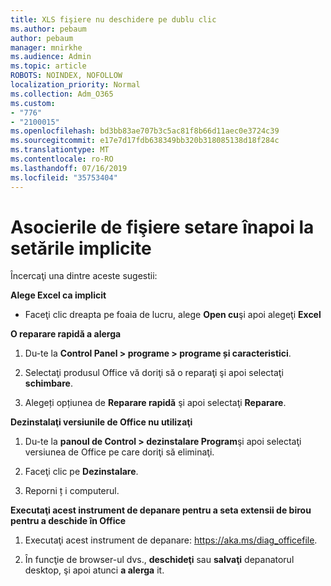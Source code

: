 ```yaml
---
title: XLS fişiere nu deschidere pe dublu clic
ms.author: pebaum
author: pebaum
manager: mnirkhe
ms.audience: Admin
ms.topic: article
ROBOTS: NOINDEX, NOFOLLOW
localization_priority: Normal
ms.collection: Adm_O365
ms.custom:
- "776"
- "2100015"
ms.openlocfilehash: bd3bb83ae707b3c5ac81f8b66d11aec0e3724c39
ms.sourcegitcommit: e17e7d17fdb638349bb320b318085138d18f284c
ms.translationtype: MT
ms.contentlocale: ro-RO
ms.lasthandoff: 07/16/2019
ms.locfileid: "35753404"
---
```

# <a name="setting-file-associations-back-to-defaults"></a>Asocierile de fişiere setare înapoi la setările implicite

Încercaţi una dintre aceste sugestii:

**Alege Excel ca implicit**

* Faceţi clic dreapta pe foaia de lucru, alege **Open cu**şi apoi alegeţi **Excel**

**O reparare rapidă a alerga**

1. Du-te la **Control Panel > programe > programe și caracteristici**.

2. Selectaţi produsul Office vă doriţi să o reparaţi şi apoi selectaţi **schimbare**.

3. Alegeți opțiunea de **Reparare rapidă** şi apoi selectaţi **Reparare**.

**Dezinstalaţi versiunile de Office nu utilizaţi**

1. Du-te la **panoul de Control > dezinstalare Program**şi apoi selectaţi versiunea de Office pe care doriţi să eliminaţi.

2. Faceţi clic pe **Dezinstalare**.

3. Reporni ț i computerul.

**Executaţi acest instrument de depanare pentru a seta extensii de birou pentru a deschide în Office**

1. Executaţi acest instrument de depanare: https://aka.ms/diag_officefile.

2. În funcţie de browser-ul dvs., **deschideţi** sau **salvaţi** depanatorul desktop, şi apoi atunci **a alerga** it.
